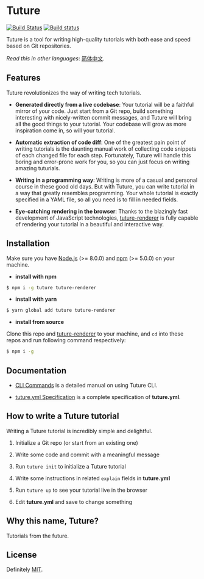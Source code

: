 # Tuture

[![Build Status](https://travis-ci.com/tutureproject/tuture.svg?branch=master)](https://travis-ci.com/tutureproject/tuture)
[![Build status](https://ci.appveyor.com/api/projects/status/j1l7dkyhhyxfjdyr?svg=true)](https://ci.appveyor.com/project/mRcfps/tuture)

Tuture is a tool for writing high-quality tutorials with both ease and speed based on Git repositories.

*Read this in other languages*: [简体中文](README.zh-CN.md).

## Features

Tuture revolutionizes the way of writing tech tutorials.

- **Generated directly from a live codebase**: Your tutorial will be a faithful mirror of your code. Just start from a Git repo, build something interesting with nicely-written commit messages, and Tuture will bring all the good things to your tutorial. Your codebase will grow as more inspiration come in, so will your tutorial.

- **Automatic extraction of code diff**: One of the greatest pain point of writing tutorials is the daunting manual work of collecting code snippets of each changed file for each step. Fortunately, Tuture will handle this boring and error-prone work for you, so you can just focus on writing amazing tuturials.

- **Writing in a programming way**: Writing is more of a casual and personal course in these good old days. But with Tuture, you can write tutorial in a way that greatly resembles programming. Your whole tutorial is exactly specified in a YAML file, so all you need is to fill in needed fields.

- **Eye-catching rendering in the browser**: Thanks to the blazingly fast development of JavaScript technologies, [tuture-renderer](https://github.com/tutureproject/renderer) is fully capable of rendering your tutorial in a beautiful and interactive way.

## Installation

Make sure you have [Node.js](https://nodejs.org/) (>= 8.0.0) and [npm](https://www.npmjs.com/) (>= 5.0.0) on your machine.

- **install with npm**

```bash
$ npm i -g tuture tuture-renderer
```

- **install with yarn**

```bash
$ yarn global add tuture tuture-renderer
```

- **install from source**

Clone this repo and [tuture-renderer](https://github.com/tutureproject/renderer) to your machine, and `cd` into these repos and run following command respectively:

```bash
$ npm i -g
```

## Documentation

- [CLI Commands](docs/CLI_COMMANDS.md) is a detailed manual on using Tuture CLI.

- [tuture.yml Specification](docs/TUTURE_YML_SPEC.md) is a complete specification of **tuture.yml**.

## How to write a Tuture tutorial

Writing a Tuture tutorial is incredibly simple and delightful.

1. Initialize a Git repo (or start from an existing one)

2. Write some code and commit with a meaningful message

3. Run `tuture init` to initialize a Tuture tutorial

4. Write some instructions in related `explain` fields in **tuture.yml**

5. Run `tuture up` to see your tutorial live in the browser

6. Edit **tuture.yml** and save to change something

## Why this name, Tuture?

Tutorials from the future.

## License

Definitely [MIT](LICENSE).
